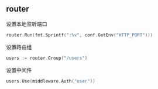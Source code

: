 ## router
设置本地监听端口
```go
router.Run(fmt.Sprintf(":%v", conf.GetEnv("HTTP_PORT")))
```
设置路由组
```go
users := router.Group("/users")
```
设置中间件
```go
users.Use(middleware.Auth("user"))
```

